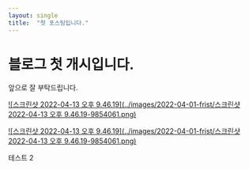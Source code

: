 ```yaml
---
layout: single
title:  "첫 포스팅입니다."
---
```


# 블로그 첫 개시입니다.
앞으로 잘 부탁드립니다.



<u>![스크린샷 2022-04-13 오후 9.46.19](../images/2022-04-01-frist/스크린샷 2022-04-13 오후 9.46.19-9854061.png)</u>

<u>![스크린샷 2022-04-13 오후 9.46.19](../images/2022-04-01-frist/스크린샷 2022-04-13 오후 9.46.19-9854061.png)</u>

테스트 2





